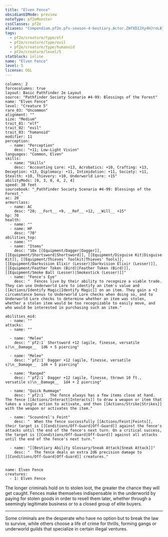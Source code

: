 ```yaml
---
title: "Elven Fence"
obsidianUIMode: preview
noteType: pf2eMonster
cssClasses: pf2e
aliases: "Compendium.pf2e.pfs-season-4-bestiary.Actor.ZWfXDI2Xy4HJroL8" 
tags:
  - pf2e/creature/type/elf
  - pf2e/creature/type/evil
  - pf2e/creature/type/humanoid
  - pf2e/creature/level/5
statblock: inline
name: "Elven Fence"
level: 5
license: OGL
---
```


```statblock
columns: 2
forcecolumns: true
layout: Basic Pathfinder 2e Layout
source: "Pathfinder Society Scenario #4-99: Blessings of the Forest"
name: "Elven Fence"
level: "Creature 5"
rare_03: "Uncommon"
alignment: ""
size: "Medium"
trait_01: "elf"
trait_02: "evil"
trait_03: "humanoid"
modifier: 11
perception:
  - name: "Perception"
    desc: "+11; Low-Light Vision"
languages: "Common, Elven"
skills:
  - name: "Skills"
    desc: "Accounting Lore: +13, Acrobatics: +10, Crafting: +13, Deception: +13, Diplomacy: +11, Intimidation: +11, Society: +11, Stealth: +10, Thievery: +10, Underworld Lore: +15"
abilityMods: [0, 3, 0, 4, 2, 4]
speed: 30 feet
sourcebook: "_Pathfinder Society Scenario #4-99: Blessings of the Forest_"
ac: 20
armorclass:
  - name: AC
    desc: "20; __Fort__ +9, __Ref__ +12, __Will__ +15"
hp: 70
health:
  - name: ""
  - name: HP
    desc: "70"
abilities_top:
  - name: ""
  - name: "Items"
    desc: "10x [[Equipment/Dagger|Dagger]], [[Equipment/Shortsword|Shortsword]], [[Equipment/Disguise Kit|Disguise Kit]], [[Equipment/Thieves' Toolkit|Thieves' Tools]], [[Equipment/Darkvision Elixir (Lesser)|Darkvision Elixir (Lesser)]], [[Equipment/Feather Token (Bird)|Feather Token (Bird)]], [[Equipment/Smoke Ball (Lesser)|Smokestick (Lesser)]]"
  - name: "Fence's Eye"
    desc: "  Fences live by their ability to recognize a viable trade. They can use Underworld Lore to identify an item's value and [[Actions/Identify Magic|Identify Magic]] on an item. They gain a +2 circumstance bonus to Underworld Lore checks when doing so, and to Underworld Lore checks to determine whether an item was stolen, whether a stolen item would be too recognizable to easily move, and who would be interested in purchasing such an item."

abilities_mid:
  - name: ""
attacks:
  - name: ""

  - name: "Melee"
    desc: "`pf2:1` Shortsword +12 (agile, finesse, versatile s)\n__Damage__  1d6 + 5 piercing"

  - name: "Melee"
    desc: "`pf2:1` Dagger +12 (agile, finesse, versatile s)\n__Damage__  1d4 + 5 piercing"

  - name: "Ranged"
    desc: "`pf2:1` Dagger +12 (agile, finesse, thrown 10 ft., versatile s)\n__Damage__  1d4 + 2 piercing"

  - name: "Quick Rummage"
    desc: "`pf2:1`  The fence always has a few items close at hand. The fence [[Actions/Interact|Interacts]] to draw a weapon or item that takes a single action to activate, and then [[Actions/Strike|Strikes]] with the weapon or activates the item."

  - name: "Scoundrel's Feint"
    desc: "  When the fence successfully [[Actions/Feint|Feints]], their target is [[Conditions/Off-Guard|Off-Guard]] against the fence's attacks until the end of the fence's next turn. On a critical success, the target is [[Conditions/Off-Guard|Off-Guard]] against all attacks until the end of the fence's next turn."

  - name: "[[Bestiary Ability Glossary/Sneak Attack|Sneak Attack]]"
    desc: "  The fence deals an extra 2d6 precision damage to [[Conditions/Off-Guard|Off-Guard]] creatures."
 
```

```encounter-table
name: Elven Fence
creatures:
  - 1: Elven Fence
```



The longer criminals hold on to stolen loot, the greater the chance they will get caught. Fences make themselves indispensable in the underworld by paying for stolen goods in order to resell them later, whether through a seemingly legitimate business or to a closed group of elite buyers.

* * *

Some criminals are the desperate who have no option but to break the law to survive, while others choose a life of crime for thrills, forming gangs or underworld guilds that specialize in certain illegal ventures.
